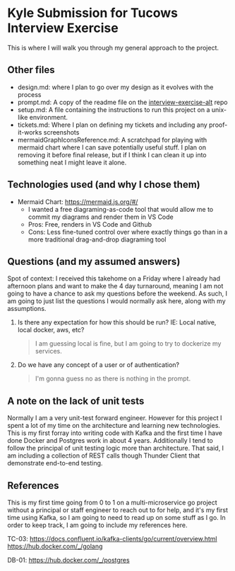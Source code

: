 # Kyle Submission for Tucows Interview Exercise 

This is where I will walk you through my general approach to the project. 

## Other files
- design.md: where I plan to go over my design as it evolves with the process
- prompt.md: A copy of the readme file on the [interview-exercise-alt](https://github.com/tucows/interview-exercise-alt) repo
- setup.md: A file containing the instructions to run this project on a unix-like environment. 
- tickets.md: Where I plan on defining my tickets and including any proof-it-works screenshots
- mermaidGraphIconsReference.md: A scratchpad for playing with mermaid chart where I can save potentially useful stuff. I plan on removing it before final release, but if I think I can clean it up into something neat I might leave it alone. 

## Technologies used (and why I chose them)
- Mermaid Chart: https://mermaid.js.org/#/
  - I wanted a free diagraming-as-code tool that would allow me to commit my diagrams and render them in VS Code
  - Pros: Free, renders in VS Code and Github
  - Cons: Less fine-tuned control over where exactly things go than in a more traditional drag-and-drop diagraming tool


## Questions (and my assumed answers)
Spot of context: I received this takehome on a Friday where I already had afternoon plans and want to make the 4 day turnaround, meaning I am not going to have a chance to ask my questions before the weekend. As such, I am going to just list the questions I would normally ask here, along with my assumptions.

1) Is there any expectation for how this should be run? IE: Local native, local docker, aws, etc?
    > I am guessing local is fine, but I am going to try to dockerize my services.
2) Do we have any concept of a user or of authentication?
    > I'm gonna guess no as there is nothing in the prompt. 

## A note on the lack of unit tests
Normally I am a very unit-test forward engineer. However for this project I spent a lot of my time on the architecture and learning new technologies. This is my first forray into writing code with Kafka and the first time I have done Docker and Postgres work in about 4 years. Additionally I tend to follow the principal of unit testing logic more than architecture. That said, I am including a collection of REST calls though Thunder Client that demonstrate end-to-end testing. 

## References
This is my first time going from 0 to 1 on a multi-microservice go project without a principal or staff engineer to reach out to for help, and it's my first time using Kafka, so I am going to need to read up on some stuff as I go. In order to keep track, I am going to include my references here. 

TC-03: 
  https://docs.confluent.io/kafka-clients/go/current/overview.html 
  https://hub.docker.com/_/golang

DB-01:
  https://hub.docker.com/_/postgres 